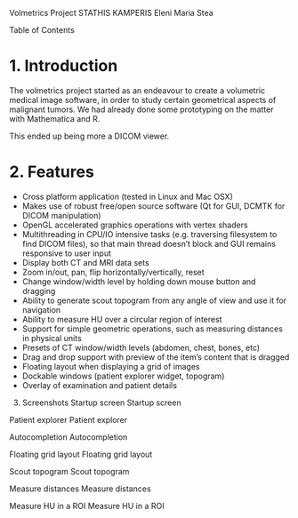 Volmetrics Project
STATHIS KAMPERIS
Eleni Maria Stea

Table of Contents
# 1. Introduction
The volmetrics project started as an endeavour to create a volumetric medical image software, in order to study certain geometrical aspects of malignant tumors. We had already done some prototyping on the matter with Mathematica and R.

This ended up being more a DICOM viewer.

# 2. Features

* Cross platform application (tested in Linux and Mac OSX)
* Makes use of robust free/open source software (Qt for GUI, DCMTK for DICOM manipulation)
* OpenGL accelerated graphics operations with vertex shaders
* Multithreading in CPU/IO intensive tasks (e.g. traversing filesystem to find DICOM files), so that main thread doesn’t block and GUI remains responsive to user input
* Display both CT and MRI data sets
* Zoom in/out, pan, flip horizontally/vertically, reset
* Change window/width level by holding down mouse button and dragging
* Ability to generate scout topogram from any angle of view and use it for navigation
* Ability to measure HU over a circular region of interest
* Support for simple geometric operations, such as measuring distances in physical units
* Presets of CT window/width levels (abdomen, chest, bones, etc)
* Drag and drop support with preview of the item’s content that is dragged
* Floating layout when displaying a grid of images
* Dockable windows (patient explorer widget, topogram)
* Overlay of examination and patient details

3. Screenshots
Startup screen
Startup screen

Patient explorer
Patient explorer

Autocompletion
Autocompletion

Floating grid layout
Floating grid layout

Scout topogram
Scout topogram

Measure distances
Measure distances

Measure HU in a ROI
Measure HU in a ROI
